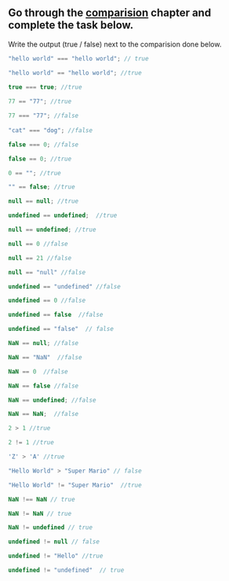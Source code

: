 ## Go through the [comparision](http://javascript.info/comparison) chapter and complete the task below.

Write the output (true / false) next to the comparision done below.
```js
"hello world" === "hello world"; // true

"hello world" == "hello world"; //true

true === true; //true
 
77 == "77"; //true

77 === "77"; //false
 
"cat" === "dog"; //false

false === 0; //false

false == 0; //true

0 == ""; //true

"" == false; //true

null == null; //true

undefined == undefined;  //true

null == undefined; //true

null == 0 //false

null == 21 //false

null == "null" //false

undefined == "undefined" //false

undefined == 0 //false

undefined == false  //false

undefined == "false"  // false

NaN == null; //false

NaN == "NaN"  //false

NaN == 0  //false

NaN == false //false

NaN == undefined; //false

NaN == NaN;  //false

2 > 1 //true

2 != 1 //true

'Z' > 'A' //true

"Hello World" > "Super Mario" // false

"Hello World" != "Super Mario"  //true

NaN !== NaN // true 

NaN != NaN // true

NaN != undefined // true

undefined != null // false

undefined != "Hello" //true

undefined != "undefined"  // true

```